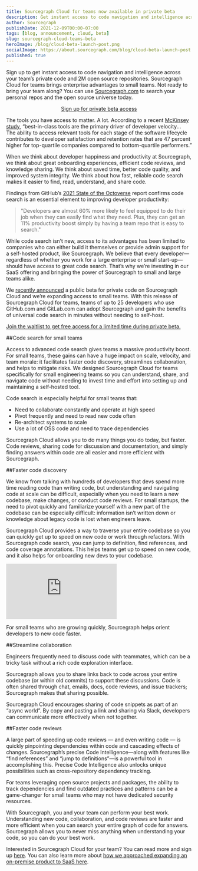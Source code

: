 ```yaml
---
title: Sourcegraph Cloud for teams now available in private beta
description: Get instant access to code navigation and intelligence across your team’s private code and 2M open source repositories. Sourcegraph Cloud for teams brings enterprise advantages to small teams.
author: Sourcegraph
publishDate: 2021-12-09T00:00-07:00
tags: [blog, announcement, cloud, beta]
slug: sourcegraph-cloud-teams-beta
heroImage: /blog/cloud-beta-launch-post.png
socialImage: https://about.sourcegraph.com/blog/cloud-beta-launch-post.png
published: true
---
```

Sign up to get instant access to code navigation and intelligence across your team’s private code and 2M open source repositories. Sourcegraph Cloud for teams brings enterprise advantages to small teams. Not ready to bring your team along? You can use [Sourcegraph.com](sourcegraph.com) to search your personal repos and the open source universe today.

<p style="text-align: center">
    <a href="https://about.sourcegraph.com/cloud-beta">
        Sign up for private beta access
    </a>
</p>

The tools you have access to matter. A lot. According to a recent [McKinsey study](https://www.mckinsey.com/industries/technology-media-and-telecommunications/our-insights/developer-velocity-how-software-excellence-fuels-business-performance), “best-in-class tools are the primary driver of developer velocity... The ability to access relevant tools for each stage of the software lifecycle contributes to developer satisfaction and retention rates that are 47 percent higher for top-quartile companies compared to bottom-quartile performers.” 

When we think about developer happiness and productivity at Sourcegraph, we think about great onboarding experiences, efficient code reviews, and knowledge sharing. We think about saved time, better code quality, and improved system integrity. We think about how fast, reliable code search makes it easier to find, read, understand, and share code.

Findings from GitHub’s [2021 State of the Octoverse](https://octoverse.github.com/writing-code-faster/#search-improves-software-development) report confirms code search is an essential element to improving developer productivity:

> "Developers are almost 60% more likely to feel equipped to do their job when they can easily find what they need. Plus, they can get an 11% productivity boost simply by having a team repo that is easy to search."

While code search isn’t new, access to its advantages has been limited to companies who can either build it themselves or provide admin support for a self-hosted product, like Sourcegraph. We believe that every developer—regardless of whether you work for a large enterprise or small start-up—should have access to great code search. That’s why we’re investing in our SaaS offering and bringing the power of Sourcegraph to small and large teams alike.

We [recently announced](/blog/why-index-the-oss-universe/) a public beta for private code on Sourcegraph Cloud and we’re expanding access to small teams. With this release of Sourcegraph Cloud for teams, teams of up to 25 developers who use GitHub.com and GitLab.com can adopt Sourcegraph and gain the benefits of universal code search in minutes without needing to self-host.

<p>
    <a href="https://about.sourcegraph.com/cloud-beta">
        Join the waitlist to get free access for a limited time during private beta.
    </a>
</p>

##Code search for small teams

Access to advanced code search gives teams a massive productivity boost. For small teams, these gains can have a huge impact on scale, velocity, and team morale: it facilitates faster code discovery, streamlines collaboration, and helps to mitigate risks. We designed Sourcegraph Cloud for teams specifically for small engineering teams so you can understand, share, and navigate code without needing to invest time and effort into setting up and maintaining a self-hosted tool.

Code search is especially helpful for small teams that:
- Need to collaborate constantly and operate at high speed
- Pivot frequently and need to read new code often
- Re-architect systems to scale
- Use a lot of OSS code and need to trace dependencies

Sourcegraph Cloud allows you to do many things you do today, but faster. Code reviews, sharing code for discussion and documentation, and simply finding answers within code are all easier and more efficient with Sourcegraph.

##Faster code discovery

We know from talking with hundreds of developers that devs spend more time reading code than writing code, but understanding and navigating code at scale can be difficult, especially when you need to learn a new codebase, make changes, or conduct code reviews. For small startups, the need to pivot quickly and familiarize yourself with a new part of the codebase can be especially difficult: information isn’t written down or knowledge about legacy code is lost when engineers leave.

Sourcegraph Cloud provides a way to traverse your entire codebase so you can quickly get up to speed on new code or work through refactors. With Sourcegraph code search, you can jump to definition, find references, and code coverage annotations. This helps teams get up to speed on new code, and it also helps for onboarding new devs to your codebase.

<div class="container my-4 video-embed embed-responsive embed-responsive-16by9">
    <iframe class="embed-responsive-item" src="https://storage.googleapis.com/sourcegraph-assets/blog/cloud-for-teams/Find-Refs-Example.mp4" allowfullscreen="" allow="accelerometer; autoplay; encrypted-media; gyroscope; picture-in-picture" frameborder="0"></iframe>
</div>

For small teams who are growing quickly, Sourcegraph helps orient developers to new code faster.

##Streamline collaboration

Engineers frequently need to discuss code with teammates, which can be a tricky task without a rich code exploration interface.

Sourcegraph allows you to share links back to code across your entire codebase (or within old commits) to support these discussions. Code is often shared through chat, emails, docs, code reviews, and issue trackers; Sourcegraph makes that sharing possible.

Sourcegraph Cloud encourages sharing of code snippets as part of an “async world”. By copy and pasting a link and sharing via Slack, developers can communicate more effectively when not together.

##Faster code reviews

A large part of speeding up code reviews — and even writing code — is quickly pinpointing dependencies within code and cascading effects of changes. Sourcegraph’s precise Code Intelligence—along with features like “find references” and “jump to definitions”—is a powerful tool in accomplishing this. Precise Code Intelligence also unlocks unique possibilities such as cross-repository dependency tracking.

For teams leveraging open source projects and packages, the ability to track dependencies and find outdated practices and patterns can be a game-changer for small teams who may not have dedicated security resources.

With Sourcegraph, you and your team can perform your best work. Understanding new code, collaboration, and code reviews are faster and more efficient when you can search your entire graph of code for answers. Sourcegraph allows you to never miss anything when understanding your code, so you can do your best work.

Interested in Sourcegraph Cloud for your team? You can read more and sign up [here](http://about.sourcegraph.com/cloud-beta). You can also learn more about [how we approached expanding an on-premise product to SaaS here](/blog/expanding-sourcegraph-from-on-premise-to-saas/).
